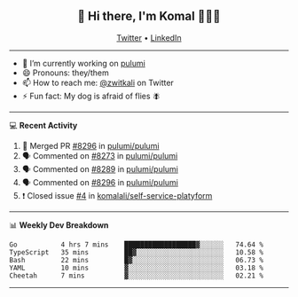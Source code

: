 <h2 align="center"> 👋 Hi there, I'm Komal 🧑🏾‍💻 </h2>
<p align="center">
    <a href="https://twitter.com/zwitkali">Twitter</a> •
    <a href="https://www.linkedin.com/in/komal-ali/">LinkedIn</a>
</p>

--------

- 🔭 I’m currently working on [pulumi](https://github.com/pulumi/pulumi)
- 😄 Pronouns: they/them
- 📫 How to reach me: [@zwitkali](https://twitter.com/zwitkali) on Twitter
- ⚡ Fun fact: My dog is afraid of flies 🪰

--------
💻 **Recent Activity**

<!--START_SECTION:activity-->
1. 🎉 Merged PR [#8296](https://github.com/pulumi/pulumi/pull/8296) in [pulumi/pulumi](https://github.com/pulumi/pulumi)
2. 🗣 Commented on [#8273](https://github.com/pulumi/pulumi/issues/8273) in [pulumi/pulumi](https://github.com/pulumi/pulumi)
3. 🗣 Commented on [#8289](https://github.com/pulumi/pulumi/issues/8289) in [pulumi/pulumi](https://github.com/pulumi/pulumi)
4. 🗣 Commented on [#8296](https://github.com/pulumi/pulumi/issues/8296) in [pulumi/pulumi](https://github.com/pulumi/pulumi)
5. ❗️ Closed issue [#4](https://github.com/komalali/self-service-platyform/issues/4) in [komalali/self-service-platyform](https://github.com/komalali/self-service-platyform)
<!--END_SECTION:activity-->

--------

📊 **Weekly Dev Breakdown**
<!--START_SECTION:waka-->
```text
Go           4 hrs 7 mins    ██████████████████▓░░░░░░   74.64 % 
TypeScript   35 mins         ██▓░░░░░░░░░░░░░░░░░░░░░░   10.58 % 
Bash         22 mins         █▓░░░░░░░░░░░░░░░░░░░░░░░   06.73 % 
YAML         10 mins         ▓░░░░░░░░░░░░░░░░░░░░░░░░   03.18 % 
Cheetah      7 mins          ▓░░░░░░░░░░░░░░░░░░░░░░░░   02.21 % 
```
<!--END_SECTION:waka-->

--------